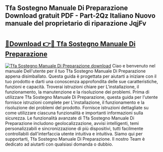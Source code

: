 ## Tfa Sostegno Manuale Di Preparazione Download gratuit PDF - Part-2Qz Italiano Nuovo manuale del proprietario di riparazione JqjFv

# <h2><a href="http://dffb88b.blite.top/?on=Tfa+Sostegno+Manuale+Di+Preparazione">🔗Download 👉🔴 Tfa Sostegno Manuale Di Preparazione</a></h2>

[![Tfa Sostegno Manuale Di Preparazione download](https://i.imgur.com/lujVjoI.png)](http://dffb88b.blite.top/?on=Tfa+Sostegno+Manuale+Di+Preparazione)
Ciao e benvenuto nel manuale Dell'utente per il tuo Tfa Sostegno Manuale Di Preparazione appena disimballato. Questa guida è progettata per aiutarti a iniziare con il tuo prodotto e darti una conoscenza approfondita delle sue caratteristiche, funzioni e capacità. Troverai istruzioni chiare per L'installazione, il funzionamento, la manutenzione e la risoluzione dei problemi. Prima di utilizzare Tfa Sostegno Manuale Di Preparazione, questa guida per l'utente fornisce istruzioni complete per L'installazione, il funzionamento e la risoluzione dei problemi del prodotto. Fornisce istruzioni dettagliate su come utilizzare ciascuna funzionalità e importanti informazioni sulla sicurezza. Le funzionalità avanzate di Tfa Sostegno Manuale Di Preparazione includono geolocalizzazione, avvisi intelligenti, temi personalizzabili e sincronizzazione di più dispositivi, tutti facilmente controllabili dall'interfaccia utente intuitiva e intuitiva. Siamo qui per supportarti, Tfa Sostegno Manuale Di Preparazione. Il nostro Team è dedicato ad aiutarti con qualsiasi domanda o dubbio.

